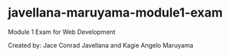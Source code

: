 # javellana-maruyama-module1-exam

Module 1 Exam for Web Development

Created by:
Jace Conrad Javellana and
Kagie Angelo Maruyama

